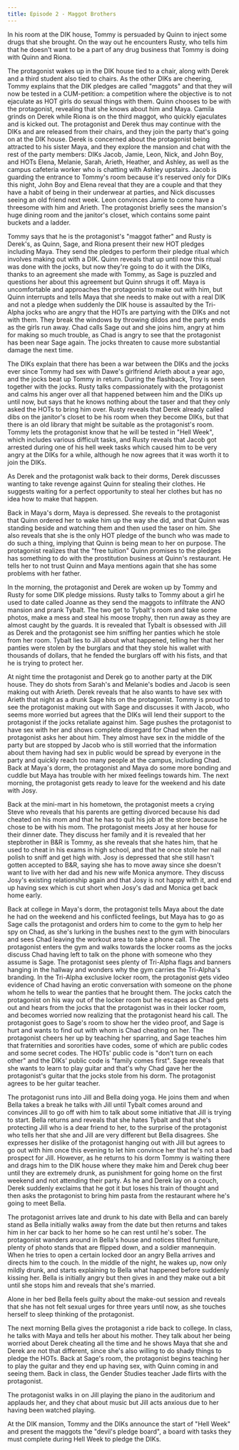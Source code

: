 ```yaml
---
title: Episode 2 - Maggot Brothers
---
```


In his room at the DIK house, Tommy is persuaded by Quinn to inject some drugs that she brought. On the way out he encounters Rusty, who tells him that he doesn't want to be a part of any drug business that Tommy is doing with Quinn and Riona.

The protagonist wakes up in the DIK house tied to a chair, along with Derek and a third student also tied to chairs. As the other DIKs are cheering, Tommy explains that the DIK pledges are called "maggots" and that they will now be tested in a CUM-petition: a competition where the objective is to not ejaculate as HOT girls do sexual things with them. Quinn chooses to be with the protagonist, revealing that she knows about him and Maya. Camila grinds on Derek while Riona is on the third maggot, who quickly ejaculates and is kicked out. The protagonist and Derek thus may continue with the DIKs and are released from their chairs, and they join the party that's going on at the DIK house. Derek is concerned about the protagonist being attracted to his sister Maya, and they explore the mansion and chat with the rest of the party members: DIKs Jacob, Jamie, Leon, Nick, and John Boy, and HOTs Elena, Melanie, Sarah, Arieth, Heather, and Ashley, as well as the campus cafeteria worker who is chatting with Ashley upstairs. Jacob is guarding the entrance to Tommy's room because it's reserved only for DIKs this night, John Boy and Elena reveal that they are a couple and that they have a habit of being in their underwear at parties, and Nick discusses seeing an old friend next week. Leon convinces Jamie to come have a threesome with him and Arieth. The protagonist briefly sees the mansion's huge dining room and the janitor's closet, which contains some paint buckets and a ladder.

Tommy says that he is the protagonist's "maggot father" and Rusty is Derek's, as Quinn, Sage, and Riona present their new HOT pledges including Maya. They send the pledges to perform their pledge ritual which involves making out with a DIK. Quinn reveals that up until now this ritual was done with the jocks, but now they're going to do it with the DIKs, thanks to an agreement she made with Tommy, as Sage is puzzled and questions her about this agreement but Quinn shrugs it off. Maya is uncomfortable and approaches the protagonist to make out with him, but Quinn interrupts and tells Maya that she needs to make out with a real DIK and not a pledge when suddenly the DIK house is assaulted by the Tri-Alpha jocks who are angry that the HOTs are partying with the DIKs and not with them. They break the windows by throwing dildos and the party ends as the girls run away. Chad calls Sage out and she joins him, angry at him for making so much trouble, as Chad is angry to see that the protagonist has been near Sage again. The jocks threaten to cause more substantial damage the next time.

The DIKs explain that there has been a war between the DIKs and the jocks ever since Tommy had sex with Dawe's girlfriend Arieth about a year ago, and the jocks beat up Tommy in return. During the flashback, Troy is seen together with the jocks. Rusty talks compassionately with the protagonist and calms his anger over all that happened between him and the DIKs up until now, but says that he knows nothing about the taser and that they only asked the HOTs to bring him over. Rusty reveals that Derek already called dibs on the janitor's closet to be his room when they become DIKs, but that there is an old library that might be suitable as the protagonist's room. Tommy lets the protagonist know that he will be tested in "Hell Week", which includes various difficult tasks, and Rusty reveals that Jacob got arrested during one of his hell week tasks which caused him to be very angry at the DIKs for a while, although he now agrees that it was worth it to join the DIKs.

As Derek and the protagonist walk back to their dorms, Derek discusses wanting to take revenge against Quinn for stealing their clothes. He suggests waiting for a perfect opportunity to steal her clothes but has no idea how to make that happen.

Back in Maya's dorm, Maya is depressed. She reveals to the protagonist that Quinn ordered her to wake him up the way she did, and that Quinn was standing beside and watching them and then used the taser on him. She also reveals that she is the only HOT pledge of the bunch who was made to do such a thing, implying that Quinn is being mean to her on purpose. The protagonist realizes that the "free tuition" Quinn promises to the pledges has something to do with the prostitution business at Quinn's restaurant. He tells her to not trust Quinn and Maya mentions again that she has some problems with her father.

In the morning, the protagonist and Derek are woken up by Tommy and Rusty for some DIK pledge missions. Rusty talks to Tommy about a girl he used to date called Joanne as they send the maggots to infiltrate the ANO mansion and prank Tybalt. The two get to Tybalt's room and take some photos, make a mess and steal his moose trophy, then run away as they are almost caught by the guards. It is revealed that Tybalt is obsessed with Jill as Derek and the protagonist see him sniffing her panties which he stole from her room. Tybalt lies to Jill about what happened, telling her that her panties were stolen by the burglars and that they stole his wallet with thousands of dollars, that he fended the burglars off with his fists, and that he is trying to protect her.

At night time the protagonist and Derek go to another party at the DIK house. They do shots from Sarah's and Melanie's bodies and Jacob is seen making out with Arieth. Derek reveals that he also wants to have sex with Arieth that night as a drunk Sage hits on the protagonist. Tommy is proud to see the protagonist making out with Sage and discusses it with Jacob, who seems more worried but agrees that the DIKs will lend their support to the protagonist if the jocks retaliate against him. Sage pushes the protagonist to have sex with her and shows complete disregard for Chad when the protagonist asks her about him. They almost have sex in the middle of the party but are stopped by Jacob who is still worried that the information about them having had sex in public would be spread by everyone in the party and quickly reach too many people at the campus, including Chad. Back at Maya's dorm, the protagonist and Maya do some more bonding and cuddle but Maya has trouble with her mixed feelings towards him. The next morning, the protagonist gets ready to leave for the weekend and his date with Josy.

Back at the mini-mart in his hometown, the protagonist meets a crying Steve who reveals that his parents are getting divorced because his dad cheated on his mom and that he has to quit his job at the store because he chose to be with his mom. The protagonist meets Josy at her house for their dinner date. They discuss her family and it is revealed that her stepbrother in B&R is Tommy, as she reveals that she hates him, that he used to cheat in his exams in high school, and that he once stole her nail polish to sniff and get high with. Josy is depressed that she still hasn't gotten accepted to B&R, saying she has to move away since she doesn't want to live with her dad and his new wife Monica anymore. They discuss Josy's existing relationship again and that Josy is not happy with it, and end up having sex which is cut short when Josy's dad and Monica get back home early.

Back at college in Maya's dorm, the protagonist tells Maya about the date he had on the weekend and his conflicted feelings, but Maya has to go as Sage calls the protagonist and orders him to come to the gym to help her spy on Chad, as she's lurking in the bushes next to the gym with binoculars and sees Chad leaving the workout area to take a phone call. The protagonist enters the gym and walks towards the locker rooms as the jocks discuss Chad having left to talk on the phone with someone who they assume is Sage. The protagonist sees plenty of Tri-Alpha flags and banners hanging in the hallway and wonders why the gym carries the Tri-Alpha's branding. In the Tri-Alpha exclusive locker room, the protagonist gets video evidence of Chad having an erotic conversation with someone on the phone whom he tells to wear the panties that he brought them. The jocks catch the protagonist on his way out of the locker room but he escapes as Chad gets out and hears from the jocks that the protagonist was in their locker room, and becomes worried now realizing that the protagonist heard his call. The protagonist goes to Sage's room to show her the video proof, and Sage is hurt and wants to find out with whom is Chad cheating on her. The protagonist cheers her up by teaching her sparring, and Sage teaches him that fraternities and sororities have codes, some of which are public codes and some secret codes. The HOTs' public code is "don't turn on each other" and the DIKs' public code is "family comes first". Sage reveals that she wants to learn to play guitar and that's why Chad gave her the protagonist's guitar that the jocks stole from his dorm. The protagonist agrees to be her guitar teacher.

The protagonist runs into Jill and Bella doing yoga. He joins them and when Bella takes a break he talks with Jill until Tybalt comes around and convinces Jill to go off with him to talk about some initiative that Jill is trying to start. Bella returns and reveals that she hates Tybalt and that she's protecting Jill who is a dear friend to her, to the surprise of the protagonist who tells her that she and Jill are very different but Bella disagrees. She expresses her dislike of the protagonist hanging out with Jill but agrees to go out with him once this evening to let him convince her that he's not a bad prospect for Jill. However, as he returns to his dorm Tommy is waiting there and drags him to the DIK house where they make him and Derek chug beer until they are extremely drunk, as punishment for going home on the first weekend and not attending their party. As he and Derek lay on a couch, Derek suddenly exclaims that he got it but loses his train of thought and then asks the protagonist to bring him pasta from the restaurant where he's going to meet Bella.

The protagonist arrives late and drunk to his date with Bella and can barely stand as Bella initially walks away from the date but then returns and takes him in her car back to her home so he can rest until he's sober. The protagonist wanders around in Bella's house and notices tilted furniture, plenty of photo stands that are flipped down, and a soldier mannequin. When he tries to open a certain locked door an angry Bella arrives and directs him to the couch. In the middle of the night, he wakes up, now only mildly drunk, and starts explaining to Bella what happened before suddenly kissing her. Bella is initially angry but then gives in and they make out a bit until she stops him and reveals that she's married.

Alone in her bed Bella feels guilty about the make-out session and reveals that she has not felt sexual urges for three years until now, as she touches herself to sleep thinking of the protagonist.

The next morning Bella gives the protagonist a ride back to college. In class, he talks with Maya and tells her about his mother. They talk about her being worried about Derek cheating all the time and he shows Maya that she and Derek are not that different, since she's also willing to do shady things to pledge the HOTs. Back at Sage's room, the protagonist begins teaching her to play the guitar and they end up having sex, with Quinn coming in and seeing them. Back in class, the Gender Studies teacher Jade flirts with the protagonist.

The protagonist walks in on Jill playing the piano in the auditorium and applauds her, and they chat about music but Jill acts anxious due to her having been watched playing.

At the DIK mansion, Tommy and the DIKs announce the start of "Hell Week" and present the maggots the "devil's pledge board", a board with tasks they must complete during Hell Week to pledge the DIKs.
